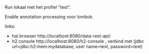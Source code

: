 
Run lokaal met het profiel "test".

Enable annotation processing voor lombok.

links:
- hal browser http://localhost:8080/data-rest-api/
- h2 console http://localhost:8080/h2-console , verbind met (jdbc url=jdbc:h2:mem:mydatabase, user name=test, password=test)